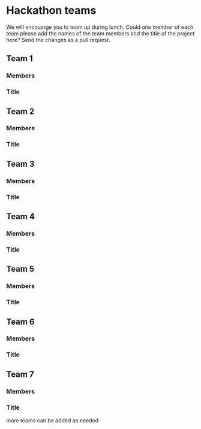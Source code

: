 # Hackathon teams

We will encouarge you to team up during lunch. Could one member of each team please add the names of the team members and the title of the project here? Send the changes as a pull request.

## Team 1
### Members

### Title


## Team 2
### Members
### Title

## Team 3
### Members
### Title

## Team 4
### Members
### Title

## Team 5
### Members
### Title

## Team 6
### Members
### Title

## Team 7
### Members
### Title

more teams can be added as needed
